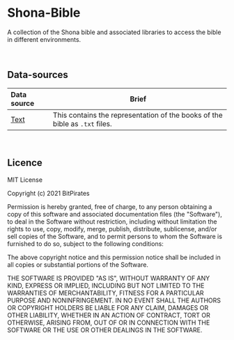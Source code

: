 # Shona-Bible
A collection of the Shona bible and associated libraries to access the bible in different environments.

<br/>

## Data-sources
| Data source | Brief |
| :-- | --- |
| [Text](https://github.com/AfricanBongo/Shona-Bible/tree/main/text#readme) | This contains the representation of the books of the bible as ```.txt``` files. | 


<br/>

## Licence
MIT License

Copyright (c) 2021 BitPirates

Permission is hereby granted, free of charge, to any person obtaining a copy
of this software and associated documentation files (the "Software"), to deal
in the Software without restriction, including without limitation the rights
to use, copy, modify, merge, publish, distribute, sublicense, and/or sell
copies of the Software, and to permit persons to whom the Software is
furnished to do so, subject to the following conditions:

The above copyright notice and this permission notice shall be included in all
copies or substantial portions of the Software.

THE SOFTWARE IS PROVIDED "AS IS", WITHOUT WARRANTY OF ANY KIND, EXPRESS OR
IMPLIED, INCLUDING BUT NOT LIMITED TO THE WARRANTIES OF MERCHANTABILITY,
FITNESS FOR A PARTICULAR PURPOSE AND NONINFRINGEMENT. IN NO EVENT SHALL THE
AUTHORS OR COPYRIGHT HOLDERS BE LIABLE FOR ANY CLAIM, DAMAGES OR OTHER
LIABILITY, WHETHER IN AN ACTION OF CONTRACT, TORT OR OTHERWISE, ARISING FROM,
OUT OF OR IN CONNECTION WITH THE SOFTWARE OR THE USE OR OTHER DEALINGS IN THE
SOFTWARE.
